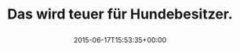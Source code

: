 ---
retweeted: false
source: <a href="http://twitter.com/download/android" rel="nofollow">Twitter for Android</a>
entities:
  user_mentions: []
  urls: []
  symbols: []
  media:
  - expanded_url: https://twitter.com/bascht/status/611200021514592256/photo/1
    indices:
    - '34'
    - '56'
    url: http://t.co/pECTAXSSgu
    media_url: http://pbs.twimg.com/media/CHtrJpuXAAAO9pQ.jpg
    id_str: '611199988002127872'
    id: '611199988002127872'
    media_url_https: https://pbs.twimg.com/media/CHtrJpuXAAAO9pQ.jpg
    sizes:
      small:
        w: '384'
        h: '680'
        resize: fit
      medium:
        w: '579'
        h: '1024'
        resize: fit
      thumb:
        w: '150'
        h: '150'
        resize: crop
      large:
        w: '579'
        h: '1024'
        resize: fit
    type: photo
    display_url: pic.twitter.com/pECTAXSSgu
  hashtags: []
display_text_range:
- '0'
- '56'
favorite_count: '3'
id_str: '611200021514592256'
truncated: false
retweet_count: '0'
id: '611200021514592256'
possibly_sensitive: false
created_at: Wed Jun 17 15:53:35 +0000 2015
favorited: false
full_text: Das wird teuer für Hundebesitzer.
lang: de
extended_entities:
  media:
  - expanded_url: https://twitter.com/bascht/status/611200021514592256/photo/1
    indices:
    - '34'
    - '56'
    url: http://t.co/pECTAXSSgu
    media_url: http://pbs.twimg.com/media/CHtrJpuXAAAO9pQ.jpg
    id_str: '611199988002127872'
    id: '611199988002127872'
    media_url_https: https://pbs.twimg.com/media/CHtrJpuXAAAO9pQ.jpg
    sizes:
      small:
        w: '384'
        h: '680'
        resize: fit
      medium:
        w: '579'
        h: '1024'
        resize: fit
      thumb:
        w: '150'
        h: '150'
        resize: crop
      large:
        w: '579'
        h: '1024'
        resize: fit
    type: photo
    display_url: pic.twitter.com/pECTAXSSgu
tags:
- pesos/twitter
date: '2015-06-17T15:53:35+00:00'
src: https://twitter.com/bascht/status/611200021514592256
original_url: https://twitter.com/bascht/status/611200021514592256
type: twitter_tweet
media_url: https://img.bascht.com/twitter/pbs.twimg.com/media/CHtrJpuXAAAO9pQ.jpg
text: Das wird teuer für Hundebesitzer.
title: 'Das wird teuer für Hundebesitzer.

  '

---